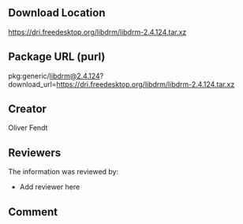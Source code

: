 ## Download Location

https://dri.freedesktop.org/libdrm/libdrm-2.4.124.tar.xz

## Package URL (purl)

pkg:generic/libdrm@2.4.124?download_url=https://dri.freedesktop.org/libdrm/libdrm-2.4.124.tar.xz

## Creator

Oliver Fendt

## Reviewers

The information was reviewed by:

* Add reviewer here

## Comment

